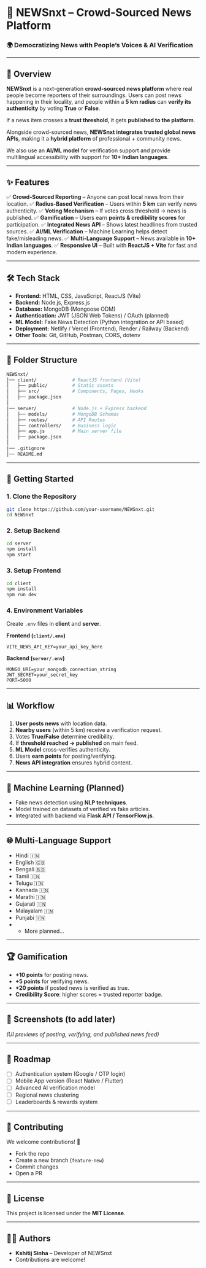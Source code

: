 # 📢 NEWSnxt – Crowd-Sourced News Platform

### 🌍 Democratizing News with People’s Voices & AI Verification

---

## 📖 Overview

**NEWSnxt** is a next-generation **crowd-sourced news platform** where real people become reporters of their surroundings.
Users can post news happening in their locality, and people within a **5 km radius** can **verify its authenticity** by voting **True** or **False**.

If a news item crosses a **trust threshold**, it gets **published to the platform**.

Alongside crowd-sourced news, **NEWSnxt integrates trusted global news APIs**, making it a **hybrid platform** of professional + community news.

We also use an **AI/ML model** for verification support and provide multilingual accessibility with support for **10+ Indian languages**.

---

## ✨ Features

✅ **Crowd-Sourced Reporting** – Anyone can post local news from their location.
✅ **Radius-Based Verification** – Users within **5 km** can verify news authenticity.
✅ **Voting Mechanism** – If votes cross threshold → news is published.
✅ **Gamification** – Users earn **points & credibility scores** for participation.
✅ **Integrated News API** – Shows latest headlines from trusted sources.
✅ **AI/ML Verification** – Machine Learning helps detect fake/misleading news.
✅ **Multi-Language Support** – News available in **10+ Indian languages**.
✅ **Responsive UI** – Built with **ReactJS + Vite** for fast and modern experience.

---

## 🛠️ Tech Stack

* **Frontend:** HTML, CSS, JavaScript, ReactJS (Vite)
* **Backend:** Node.js, Express.js
* **Database:** MongoDB (Mongoose ODM)
* **Authentication:** JWT (JSON Web Tokens) / OAuth (planned)
* **ML Model:** Fake News Detection (Python integration or API based)
* **Deployment:** Netlify / Vercel (Frontend), Render / Railway (Backend)
* **Other Tools:** Git, GitHub, Postman, CORS, dotenv

---

## 📂 Folder Structure

```bash
NEWSnxt/
│── client/             # ReactJS frontend (Vite)
│   ├── public/         # Static assets
│   ├── src/            # Components, Pages, Hooks
│   ├── package.json
│
│── server/             # Node.js + Express backend
│   ├── models/         # MongoDB Schemas
│   ├── routes/         # API Routes
│   ├── controllers/    # Business logic
│   ├── app.js          # Main server file
│   ├── package.json
│
│── .gitignore
│── README.md
```

---

## 🚀 Getting Started

### 1. Clone the Repository

```bash
git clone https://github.com/your-username/NEWSnxt.git
cd NEWSnxt
```

### 2. Setup Backend

```bash
cd server
npm install
npm start
```

### 3. Setup Frontend

```bash
cd client
npm install
npm run dev
```

### 4. Environment Variables

Create `.env` files in **client** and **server**.

**Frontend (`client/.env`)**

```
VITE_NEWS_API_KEY=your_api_key_here
```

**Backend (`server/.env`)**

```
MONGO_URI=your_mongodb_connection_string
JWT_SECRET=your_secret_key
PORT=5000
```

---

## 📊 Workflow

1. **User posts news** with location data.
2. **Nearby users** (within 5 km) receive a verification request.
3. Votes **True/False** determine credibility.
4. If **threshold reached → published** on main feed.
5. **ML Model** cross-verifies authenticity.
6. Users **earn points** for posting/verifying.
7. **News API integration** ensures hybrid content.

---

## 🤖 Machine Learning (Planned)

* Fake news detection using **NLP techniques**.
* Model trained on datasets of verified vs fake articles.
* Integrated with backend via **Flask API / TensorFlow\.js**.

---

## 🌐 Multi-Language Support

* Hindi 🇮🇳
* English 🇬🇧
* Bengali 🇧🇩
* Tamil 🇮🇳
* Telugu 🇮🇳
* Kannada 🇮🇳
* Marathi 🇮🇳
* Gujarati 🇮🇳
* Malayalam 🇮🇳
* Punjabi 🇮🇳
* * More planned…

---

## 🏆 Gamification

* **+10 points** for posting news.
* **+5 points** for verifying news.
* **+20 points** if posted news is verified as true.
* **Credibility Score**: higher scores = trusted reporter badge.

---

## 📸 Screenshots (to add later)

*(UI previews of posting, verifying, and published news feed)*

---

## 📌 Roadmap

* [ ] Authentication system (Google / OTP login)
* [ ] Mobile App version (React Native / Flutter)
* [ ] Advanced AI verification model
* [ ] Regional news clustering
* [ ] Leaderboards & rewards system

---

## 🤝 Contributing

We welcome contributions! 🎉

* Fork the repo
* Create a new branch (`feature-new`)
* Commit changes
* Open a PR

---

## 📜 License

This project is licensed under the **MIT License**.

---

## 👨‍💻 Authors

* **Kshitij Sinha** – Developer of NEWSnxt
* Contributions are welcome!
